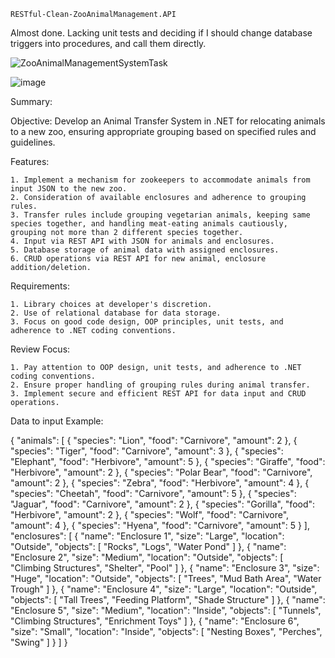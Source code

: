 
    RESTful-Clean-ZooAnimalManagement.API

Almost done. Lacking unit tests and deciding if I should change database triggers into procedures, and call them directly. 

![ZooAnimalManagementSystemTask](https://github.com/Donciavas/RESTful-Clean-ZooAnimalManagement.API/assets/96888736/5672f09b-928c-4932-90fe-b6d4f9f0f2eb)

![image](https://github.com/Donciavas/RESTful-Clean-ZooAnimalManagement.API/assets/96888736/45018287-96f3-4eca-b1cb-5f10ea2d88e3)

Summary:

Objective:
Develop an Animal Transfer System in .NET for relocating animals to a new zoo, ensuring appropriate grouping based on specified rules and guidelines.

Features:

    1. Implement a mechanism for zookeepers to accommodate animals from input JSON to the new zoo.
    2. Consideration of available enclosures and adherence to grouping rules.
    3. Transfer rules include grouping vegetarian animals, keeping same species together, and handling meat-eating animals cautiously, grouping not more than 2 different species together.
    4. Input via REST API with JSON for animals and enclosures.
    5. Database storage of animal data with assigned enclosures.
    6. CRUD operations via REST API for new animal, enclosure addition/deletion.

Requirements:

    1. Library choices at developer's discretion.
    2. Use of relational database for data storage.
    3. Focus on good code design, OOP principles, unit tests, and adherence to .NET coding conventions.
    
Review Focus:

    1. Pay attention to OOP design, unit tests, and adherence to .NET coding conventions.
    2. Ensure proper handling of grouping rules during animal transfer.
    3. Implement secure and efficient REST API for data input and CRUD operations.

Data to input Example:

{
    "animals": [
        {
            "species": "Lion",
            "food": "Carnivore",
            "amount": 2
        },
        {
            "species": "Tiger",
            "food": "Carnivore",
            "amount": 3
        },
        {
            "species": "Elephant",
            "food": "Herbivore",
            "amount": 5
        },
        {
            "species": "Giraffe",
            "food": "Herbivore",
            "amount": 2
        },
        {
            "species": "Polar Bear",
            "food": "Carnivore",
            "amount": 2
        },
        {
            "species": "Zebra",
            "food": "Herbivore",
            "amount": 4
        },
        {
            "species": "Cheetah",
            "food": "Carnivore",
            "amount": 5
        },
        {
            "species": "Jaguar",
            "food": "Carnivore",
            "amount": 2
        },
        {
            "species": "Gorilla",
            "food": "Herbivore",
            "amount": 2
        },
        {
            "species": "Wolf",
            "food": "Carnivore",
            "amount": 4
        },
        {
            "species": "Hyena",
            "food": "Carnivore",
            "amount": 5
        }
    ],
"enclosures": [
        {
            "name": "Enclosure 1",
            "size": "Large",
            "location": "Outside",
            "objects": [
                "Rocks",
                "Logs",
                "Water Pond"
            ]
        },
        {
            "name": "Enclosure 2",
            "size": "Medium",
            "location": "Outside",
            "objects": [
                "Climbing Structures",
                "Shelter",
                "Pool"
            ]
        },
        {
            "name": "Enclosure 3",
            "size": "Huge",
            "location": "Outside",
            "objects": [
                "Trees",
                "Mud Bath Area",
                "Water Trough"
            ]
        },
        {
            "name": "Enclosure 4",
            "size": "Large",
            "location": "Outside",
            "objects": [
                "Tall Trees",
                "Feeding Platform",
                "Shade Structure"
            ]
        },
        {
            "name": "Enclosure 5",
            "size": "Medium",
            "location": "Inside",
            "objects": [
                "Tunnels",
                "Climbing Structures",
                "Enrichment Toys"
            ]
        },
        {
            "name": "Enclosure 6",
            "size": "Small",
            "location": "Inside",
            "objects": [
                "Nesting Boxes",
                "Perches",
                "Swing"
            ]
        }
    ]
}
